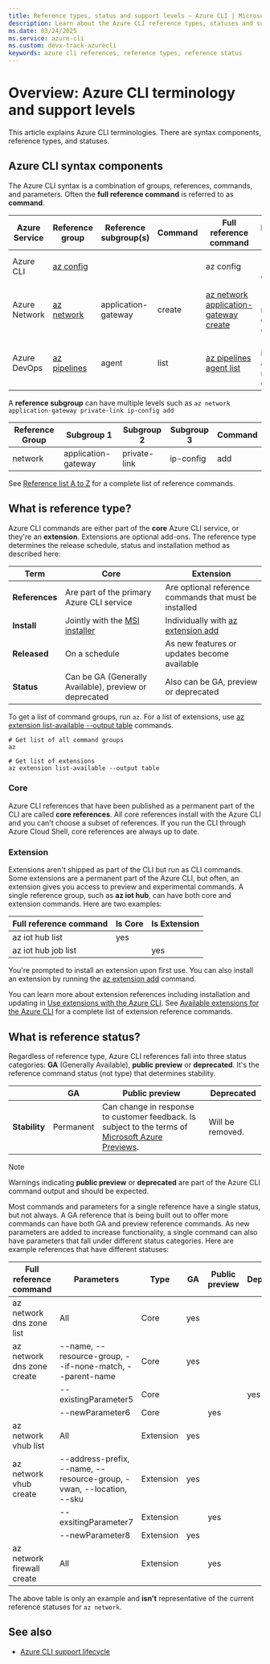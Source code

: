 ```yaml
---
title: Reference types, status and support levels – Azure CLI | Microsoft Docs
description: Learn about the Azure CLI reference types, statuses and support levels
ms.date: 03/24/2025
ms.service: azure-cli
ms.custom: devx-track-azurecli
keywords: azure cli references, reference types, reference status
---
```


# Overview: Azure CLI terminology and support levels

This article explains Azure CLI terminologies.  There are syntax components, reference types, and statuses.

## Azure CLI syntax components

The Azure CLI syntax is a combination of groups, references, commands, and parameters. Often the **full reference command** is referred to as **command**.

| Azure Service | Reference group | Reference subgroup(s) | Command | Full reference command | Parameter Examples
|-|-|-|-|-|-|
| Azure CLI | [az config](../../docs-ref-autogen/Latest-version/latest/config.yml) | | | az config | --local, --output -o
| Azure Network | [az network](../../docs-ref-autogen/Latest-version/latest/network.yml) | application-gateway | create | [az network application-gateway create](/cli/azure/network/application-gateway#az-network-application-gateway-create) | --name, --resource-group, --capacity
| Azure DevOps | [az pipelines](../../docs-ref-autogen/Latest-version/latest/pipelines.yml) | agent | list | [az pipelines agent list](../../docs-ref-autogen/Latest-version/latest/pipelines/agent.yml) | --pool-id, --agent-name, --demands

A **reference subgroup** can have multiple levels such as `az network application-gateway private-link ip-config add`

| Reference Group | Subgroup 1 | Subgroup 2 | Subgroup 3| Command|
|-|-|-|-|-|
|network|application-gateway|private-link|ip-config|add

See [Reference list A to Z](../../docs-ref-autogen/Latest-version/latest/reference-index.yml) for a complete list of reference commands.

## What is reference type?

Azure CLI commands are either part of the **core** Azure CLI service, or they're an **extension**.  Extensions are optional add-ons.  The reference type determines the release schedule, status and installation method as described here:

| Term | Core | Extension |
| - | - | -|
| **References** | Are part of the primary Azure CLI service | Are optional reference commands that must be installed |
| **Install**    | Jointly with the [MSI installer](install-azure-cli-windows.md) | Individually with [az extension add](/cli/azure/extension#az-extension-add)                 |
| **Released**   | On a schedule | As new features or updates become available |
| **Status**     | Can be GA (Generally Available), preview or deprecated | Also can be GA, preview or deprecated |

To get a list of command groups, run `az`.  For a list of extensions, use [az extension list-available --output table](/cli/azure/extension#az-extension-list-available) commands.

```azurecli-interactive
# Get list of all command groups
az

# Get list of extensions
az extension list-available --output table
```

### Core

Azure CLI references that have been published as a permanent part of the CLI are called **core references**. All core references install with the Azure CLI and you can't choose a subset of references. If you run the CLI through Azure Cloud Shell, core references are always up to date.

### Extension

Extensions aren't shipped as part of the CLI but run as CLI commands. Some extensions are a permanent part of the Azure CLI, but often, an extension gives you access to preview and experimental commands. A single reference group, such as **az iot hub**, can have both core and extension commands.  Here are two examples:

|      Full reference command       | Is Core | Is Extension |
| --------------------------------- | ------- | ------------ |
| az iot hub list                   | yes     |              |
| az iot hub job list               |         | yes          |

You're prompted to install an extension upon first use.  You can also install an extension by running the [az extension add](/cli/azure/extension#az-extension-add) command.

You can learn more about extension references including installation and updating in [Use extensions with the Azure CLI](azure-cli-extensions-overview.md).  See [Available extensions for the Azure CLI](azure-cli-extensions-list.md) for a complete list of extension reference commands.

## What is reference status?

Regardless of reference type, Azure CLI references fall into three status categories: **GA** (Generally Available), **public preview** or **deprecated**. It's the reference command status (not type) that determines stability.

| | GA  | Public preview | Deprecated
|-|-|-|-|
| **Stability** | Permanent | Can change in response to customer feedback. Is subject to the terms of [Microsoft Azure Previews](https://azure.microsoft.com/support/legal/preview-supplemental-terms/). | Will be removed.

> [!NOTE]
> Warnings indicating **public preview** or **deprecated** are part of the Azure CLI command output and should be expected.

Most commands and parameters for a single reference have a single status, but not always. A GA reference that is being built out to offer more commands can have both GA and preview reference commands. As new parameters are added to increase functionality, a single command can also have parameters that fall under different status categories. Here are example references that have different statuses:

|   Full reference command   |                              Parameters                              |   Type    | GA  | Public preview | Deprecated   |
| -------------------------- | -------------------------------------------------------------------- | --------- | --- | -------------- | ------------ |
| az network dns zone list   | All                                                                  | Core      | yes |                |              |
| az network dns zone create | --name, --resource-group, --if-none-match, --parent-name             | Core      | yes |                |              |
|                            | --existingParameter5                                                 | Core      |     |                | yes          |
|                            | --newParameter6                                                      | Core      |     | yes            |              |
| az network vhub list       | All                                                                  | Extension | yes |                |              |
| az network vhub create     | --address-prefix, --name, --resource-group, -vwan, --location, --sku | Extension | yes |                |              |
|                            | --exsitingParameter7                                                 | Extension |     | yes            |              |
|                            | --newParameter8                                                      | Extension | yes |                |              |
| az network firewall create | All                                                                  | Extension |     | yes            |              |

The above table is only an example and **isn't** representative of the current reference statuses for `az network`.

## See also

- [Azure CLI support lifecycle](./azure-cli-support-lifecycle.md)
